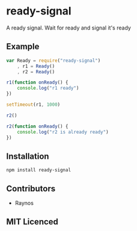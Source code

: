 # ready-signal

A ready signal. Wait for ready and signal it's ready

## Example

``` js
var Ready = require("ready-signal")
    , r1 = Ready()
    , r2 = Ready()

r1(function onReady() {
    console.log("r1 ready")
})

setTimeout(r1, 1000)

r2()

r2(function onReady() {
    console.log("r2 is already ready")
})
```

## Installation

`npm install ready-signal`

## Contributors

 - Raynos

## MIT Licenced
